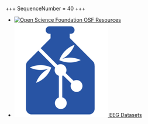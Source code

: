 +++
SequenceNumber = 40
+++

* [![Open Science Foundation](/assets/images/osf_logo.png 'Open Science Foundation') OSF Resources](https://osf.io/yb3pq/)
* [![gin.g-node.org/EEGManyLabs](/assets/images/gin_logo.png 'gin.g-node.org/EEGManyLabs') EEG Datasets](https://gin.g-node.org/EEGManyLabs/)
